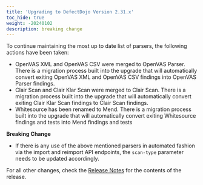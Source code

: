 ```yaml
---
title: 'Upgrading to DefectDojo Version 2.31.x'
toc_hide: true
weight: -20240102
description: breaking change
---
```


To continue maintaining the most up to date list of parsers, the following actions have been taken:

- OpenVAS XML and OpenVAS CSV were merged to OpenVAS Parser. There is a migration process built into the upgrade that will automatically convert exiting OpenVAS XML and OpenVAS CSV findings into OpenVAS Parser findings.
- Clair Scan and Clair Klar Scan were merged to Clair Scan. There is a migration process built into the upgrade that will automatically convert exiting Clair Klar Scan findings to Clair Scan findings.
- Whitesource has been renamed to Mend. There is a migration process built into the upgrade that will automatically convert exiting Whitesource findings and tests into Mend findings and tests

**Breaking Change**

 - If there is any use of the above mentioned parsers in automated fashion via the import and reimport API endpoints, the `scan-type` parameter needs to be updated accordingly.

For all other changes, check the [Release Notes](https://github.com/DefectDojo/django-DefectDojo/releases/tag/2.31.0) for the contents of the release.
